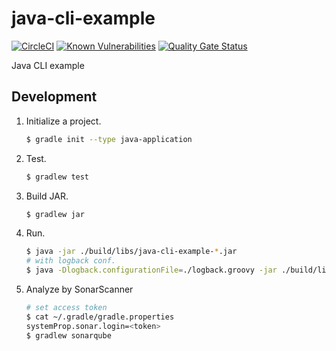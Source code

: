 # java-cli-example
[![CircleCI](https://circleci.com/gh/wdstar/java-cli-example.svg?style=shield)](https://circleci.com/gh/wdstar/java-cli-example)
[![Known Vulnerabilities](https://snyk.io//test/github/wdstar/java-cli-example/badge.svg?targetFile=build.gradle)](https://snyk.io//test/github/wdstar/java-cli-example?targetFile=build.gradle)
[![Quality Gate Status](https://sonarcloud.io/api/project_badges/measure?project=wdstar_java-cli-example&metric=alert_status)](https://sonarcloud.io/dashboard?id=wdstar_java-cli-example)

Java CLI example

## Development

1. Initialize a project.
    ```bash
    $ gradle init --type java-application
    ```
1. Test.
    ```bash
    $ gradlew test
    ```
1. Build JAR.
    ```bash
    $ gradlew jar
    ```
1. Run.
    ```bash
    $ java -jar ./build/libs/java-cli-example-*.jar
    # with logback conf.
    $ java -Dlogback.configurationFile=./logback.groovy -jar ./build/libs/java-cli-example-*.jar
    ```
1. Analyze by SonarScanner
    ```bash
    # set access token
    $ cat ~/.gradle/gradle.properties 
    systemProp.sonar.login=<token>
    $ gradlew sonarqube
    ```
